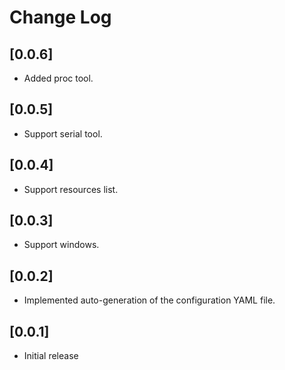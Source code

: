 # Change Log

## [0.0.6]

- Added proc tool.


## [0.0.5]

- Support serial tool.


## [0.0.4]

- Support resources list.


## [0.0.3]

- Support windows.


## [0.0.2]

- Implemented auto-generation of the configuration YAML file.


## [0.0.1]

- Initial release
